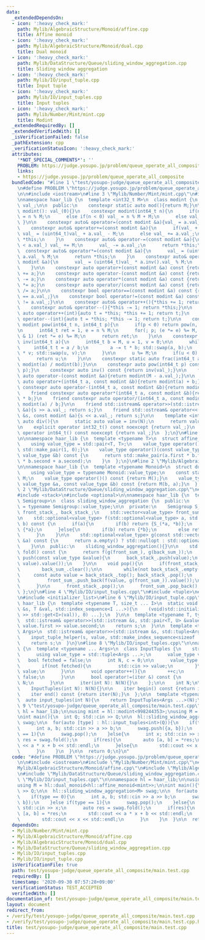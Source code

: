 ```yaml
---
data:
  _extendedDependsOn:
  - icon: ':heavy_check_mark:'
    path: Mylib/AlgebraicStructure/Monoid/affine.cpp
    title: Affine monoid
  - icon: ':heavy_check_mark:'
    path: Mylib/AlgebraicStructure/Monoid/dual.cpp
    title: Dual monoid
  - icon: ':heavy_check_mark:'
    path: Mylib/DataStructure/Queue/sliding_window_aggregation.cpp
    title: Sliding window aggregation
  - icon: ':heavy_check_mark:'
    path: Mylib/IO/input_tuple.cpp
    title: Input tuple
  - icon: ':heavy_check_mark:'
    path: Mylib/IO/input_tuples.cpp
    title: Input tuples
  - icon: ':heavy_check_mark:'
    path: Mylib/Number/Mint/mint.cpp
    title: Modint
  _extendedRequiredBy: []
  _extendedVerifiedWith: []
  _isVerificationFailed: false
  _pathExtension: cpp
  _verificationStatusIcon: ':heavy_check_mark:'
  attributes:
    '*NOT_SPECIAL_COMMENTS*': ''
    PROBLEM: https://judge.yosupo.jp/problem/queue_operate_all_composite
    links:
    - https://judge.yosupo.jp/problem/queue_operate_all_composite
  bundledCode: "#line 1 \"test/yosupo-judge/queue_operate_all_composite/main.test.cpp\"\
    \n#define PROBLEM \"https://judge.yosupo.jp/problem/queue_operate_all_composite\"\
    \n\n#include <iostream>\n#line 3 \"Mylib/Number/Mint/mint.cpp\"\n#include <utility>\n\
    \nnamespace haar_lib {\n  template <int32_t M>\n  class modint {\n    uint32_t\
    \ val_;\n\n  public:\n    constexpr static auto mod(){return M;}\n\n    constexpr\
    \ modint(): val_(0){}\n    constexpr modint(int64_t n){\n      if(n >= M) val_\
    \ = n % M;\n      else if(n < 0) val_ = n % M + M;\n      else val_ = n;\n   \
    \ }\n\n    constexpr auto& operator=(const modint &a){val_ = a.val_; return *this;}\n\
    \    constexpr auto& operator+=(const modint &a){\n      if(val_ + a.val_ >= M)\
    \ val_ = (uint64_t)val_ + a.val_ - M;\n      else val_ += a.val_;\n      return\
    \ *this;\n    }\n    constexpr auto& operator-=(const modint &a){\n      if(val_\
    \ < a.val_) val_ += M;\n      val_ -= a.val_;\n      return *this;\n    }\n  \
    \  constexpr auto& operator*=(const modint &a){\n      val_ = (uint64_t)val_ *\
    \ a.val_ % M;\n      return *this;\n    }\n    constexpr auto& operator/=(const\
    \ modint &a){\n      val_ = (uint64_t)val_ * a.inv().val_ % M;\n      return *this;\n\
    \    }\n\n    constexpr auto operator+(const modint &a) const {return modint(*this)\
    \ += a;}\n    constexpr auto operator-(const modint &a) const {return modint(*this)\
    \ -= a;}\n    constexpr auto operator*(const modint &a) const {return modint(*this)\
    \ *= a;}\n    constexpr auto operator/(const modint &a) const {return modint(*this)\
    \ /= a;}\n\n    constexpr bool operator==(const modint &a) const {return val_\
    \ == a.val_;}\n    constexpr bool operator!=(const modint &a) const {return val_\
    \ != a.val_;}\n\n    constexpr auto& operator++(){*this += 1; return *this;}\n\
    \    constexpr auto& operator--(){*this -= 1; return *this;}\n\n    constexpr\
    \ auto operator++(int){auto t = *this; *this += 1; return t;}\n    constexpr auto\
    \ operator--(int){auto t = *this; *this -= 1; return t;}\n\n    constexpr static\
    \ modint pow(int64_t n, int64_t p){\n      if(p < 0) return pow(n, -p).inv();\n\
    \n      int64_t ret = 1, e = n % M;\n      for(; p; (e *= e) %= M, p >>= 1) if(p\
    \ & 1) (ret *= e) %= M;\n      return ret;\n    }\n\n    constexpr static modint\
    \ inv(int64_t a){\n      int64_t b = M, u = 1, v = 0;\n\n      while(b){\n   \
    \     int64_t t = a / b;\n        a -= t * b; std::swap(a, b);\n        u -= t\
    \ * v; std::swap(u, v);\n      }\n\n      u %= M;\n      if(u < 0) u += M;\n\n\
    \      return u;\n    }\n\n    constexpr static auto frac(int64_t a, int64_t b){return\
    \ modint(a) / modint(b);}\n\n    constexpr auto pow(int64_t p) const {return pow(val_,\
    \ p);}\n    constexpr auto inv() const {return inv(val_);}\n\n    friend constexpr\
    \ auto operator-(const modint &a){return modint(M - a.val_);}\n\n    friend constexpr\
    \ auto operator+(int64_t a, const modint &b){return modint(a) + b;}\n    friend\
    \ constexpr auto operator-(int64_t a, const modint &b){return modint(a) - b;}\n\
    \    friend constexpr auto operator*(int64_t a, const modint &b){return modint(a)\
    \ * b;}\n    friend constexpr auto operator/(int64_t a, const modint &b){return\
    \ modint(a) / b;}\n\n    friend std::istream& operator>>(std::istream &s, modint\
    \ &a){s >> a.val_; return s;}\n    friend std::ostream& operator<<(std::ostream\
    \ &s, const modint &a){s << a.val_; return s;}\n\n    template <int N>\n    static\
    \ auto div(){\n      static auto value = inv(N);\n      return value;\n    }\n\
    \n    explicit operator int32_t() const noexcept {return val_;}\n    explicit\
    \ operator int64_t() const noexcept {return val_;}\n  };\n}\n#line 3 \"Mylib/AlgebraicStructure/Monoid/affine.cpp\"\
    \n\nnamespace haar_lib {\n  template <typename T>\n  struct affine_monoid {\n\
    \    using value_type = std::pair<T, T>;\n    value_type operator()() const {return\
    \ std::make_pair(1, 0);}\n    value_type operator()(const value_type &a, const\
    \ value_type &b) const {\n      return std::make_pair(a.first * b.first, a.first\
    \ * b.second + a.second);\n    }\n  };\n}\n#line 2 \"Mylib/AlgebraicStructure/Monoid/dual.cpp\"\
    \n\nnamespace haar_lib {\n  template <typename Monoid>\n  struct dual_monoid {\n\
    \    using value_type = typename Monoid::value_type;\n    const static Monoid\
    \ M;\n    value_type operator()() const {return M();}\n    value_type operator()(const\
    \ value_type &a, const value_type &b) const {return M(b, a);}\n  };\n}\n#line\
    \ 2 \"Mylib/DataStructure/Queue/sliding_window_aggregation.cpp\"\n#include <vector>\n\
    #include <stack>\n#include <optional>\n\nnamespace haar_lib {\n  template <typename\
    \ Semigroup>\n  class sliding_window_aggregation {\n  public:\n    using value_type\
    \ = typename Semigroup::value_type;\n\n  private:\n    Semigroup S_;\n\n    std::stack<value_type>\
    \ front_stack_, back_stack_;\n    std::vector<value_type> front_sum_, back_sum_;\n\
    \n    std::optional<value_type> f(std::optional<value_type> a, std::optional<value_type>\
    \ b) const {\n      if(a){\n        if(b) return {S_(*a, *b)};\n        else return\
    \ {*a};\n      }else{\n        if(b) return {*b};\n        else return std::nullopt;\n\
    \      }\n    }\n\n    std::optional<value_type> g(const std::vector<value_type>\
    \ &a) const {\n      return a.empty() ? std::nullopt : std::optional(a.back());\n\
    \    }\n\n  public:\n    sliding_window_aggregation(){}\n\n    std::optional<value_type>\
    \ fold() const {\n      return f(g(front_sum_), g(back_sum_));\n    }\n\n    void\
    \ push(const value_type &value){\n      back_stack_.push(value);\n      back_sum_.push_back(f(g(back_sum_),\
    \ value).value());\n    }\n\n    void pop(){\n      if(front_stack_.empty()){\n\
    \        back_sum_.clear();\n\n        while(not back_stack_.empty()){\n     \
    \     const auto value = back_stack_.top(); back_stack_.pop();\n          front_stack_.push(value);\n\
    \          front_sum_.push_back(f(value, g(front_sum_)).value());\n        }\n\
    \      }\n\n      front_stack_.pop();\n      front_sum_.pop_back();\n    }\n \
    \ };\n}\n#line 4 \"Mylib/IO/input_tuples.cpp\"\n#include <tuple>\n#line 6 \"Mylib/IO/input_tuples.cpp\"\
    \n#include <initializer_list>\n#line 6 \"Mylib/IO/input_tuple.cpp\"\n\nnamespace\
    \ haar_lib {\n  template <typename T, size_t ... I>\n  static void input_tuple_helper(std::istream\
    \ &s, T &val, std::index_sequence<I ...>){\n    (void)std::initializer_list<int>{(void(s\
    \ >> std::get<I>(val)), 0) ...};\n  }\n\n  template <typename T, typename U>\n\
    \  std::istream& operator>>(std::istream &s, std::pair<T, U> &value){\n    s >>\
    \ value.first >> value.second;\n    return s;\n  }\n\n  template <typename ...\
    \ Args>\n  std::istream& operator>>(std::istream &s, std::tuple<Args ...> &value){\n\
    \    input_tuple_helper(s, value, std::make_index_sequence<sizeof ... (Args)>());\n\
    \    return s;\n  }\n}\n#line 8 \"Mylib/IO/input_tuples.cpp\"\n\nnamespace haar_lib\
    \ {\n  template <typename ... Args>\n  class InputTuples {\n    struct iter {\n\
    \      using value_type = std::tuple<Args ...>;\n      value_type value;\n   \
    \   bool fetched = false;\n      int N, c = 0;\n\n      value_type operator*(){\n\
    \        if(not fetched){\n          std::cin >> value;\n        }\n        return\
    \ value;\n      }\n\n      void operator++(){\n        ++c;\n        fetched =\
    \ false;\n      }\n\n      bool operator!=(iter &) const {\n        return c <\
    \ N;\n      }\n\n      iter(int N): N(N){}\n    };\n\n    int N;\n\n  public:\n\
    \    InputTuples(int N): N(N){}\n\n    iter begin() const {return iter(N);}\n\
    \    iter end() const {return iter(N);}\n  };\n\n  template <typename ... Args>\n\
    \  auto input_tuples(int N){\n    return InputTuples<Args ...>(N);\n  }\n}\n#line\
    \ 9 \"test/yosupo-judge/queue_operate_all_composite/main.test.cpp\"\n\nnamespace\
    \ hl = haar_lib;\n\nusing mint = hl::modint<998244353>;\nusing M = hl::dual_monoid<hl::affine_monoid<mint>>;\n\
    \nint main(){\n  int Q; std::cin >> Q;\n\n  hl::sliding_window_aggregation<M>\
    \ swag;\n\n  for(auto [type] : hl::input_tuples<int>(Q)){\n    if(type == 0){\n\
    \      int a, b; std::cin >> a >> b;\n      swag.push({a, b});\n    }else if(type\
    \ == 1){\n      swag.pop();\n    }else{\n      int x; std::cin >> x;\n      auto\
    \ res = swag.fold();\n      if(res){\n        auto [a, b] = *res;\n        std::cout\
    \ << a * x + b << std::endl;\n      }else{\n        std::cout << x << std::endl;\n\
    \      }\n    }\n  }\n\n  return 0;\n}\n"
  code: "#define PROBLEM \"https://judge.yosupo.jp/problem/queue_operate_all_composite\"\
    \n\n#include <iostream>\n#include \"Mylib/Number/Mint/mint.cpp\"\n#include \"\
    Mylib/AlgebraicStructure/Monoid/affine.cpp\"\n#include \"Mylib/AlgebraicStructure/Monoid/dual.cpp\"\
    \n#include \"Mylib/DataStructure/Queue/sliding_window_aggregation.cpp\"\n#include\
    \ \"Mylib/IO/input_tuples.cpp\"\n\nnamespace hl = haar_lib;\n\nusing mint = hl::modint<998244353>;\n\
    using M = hl::dual_monoid<hl::affine_monoid<mint>>;\n\nint main(){\n  int Q; std::cin\
    \ >> Q;\n\n  hl::sliding_window_aggregation<M> swag;\n\n  for(auto [type] : hl::input_tuples<int>(Q)){\n\
    \    if(type == 0){\n      int a, b; std::cin >> a >> b;\n      swag.push({a,\
    \ b});\n    }else if(type == 1){\n      swag.pop();\n    }else{\n      int x;\
    \ std::cin >> x;\n      auto res = swag.fold();\n      if(res){\n        auto\
    \ [a, b] = *res;\n        std::cout << a * x + b << std::endl;\n      }else{\n\
    \        std::cout << x << std::endl;\n      }\n    }\n  }\n\n  return 0;\n}\n"
  dependsOn:
  - Mylib/Number/Mint/mint.cpp
  - Mylib/AlgebraicStructure/Monoid/affine.cpp
  - Mylib/AlgebraicStructure/Monoid/dual.cpp
  - Mylib/DataStructure/Queue/sliding_window_aggregation.cpp
  - Mylib/IO/input_tuples.cpp
  - Mylib/IO/input_tuple.cpp
  isVerificationFile: true
  path: test/yosupo-judge/queue_operate_all_composite/main.test.cpp
  requiredBy: []
  timestamp: '2020-09-30 07:57:28+09:00'
  verificationStatus: TEST_ACCEPTED
  verifiedWith: []
documentation_of: test/yosupo-judge/queue_operate_all_composite/main.test.cpp
layout: document
redirect_from:
- /verify/test/yosupo-judge/queue_operate_all_composite/main.test.cpp
- /verify/test/yosupo-judge/queue_operate_all_composite/main.test.cpp.html
title: test/yosupo-judge/queue_operate_all_composite/main.test.cpp
---
```


